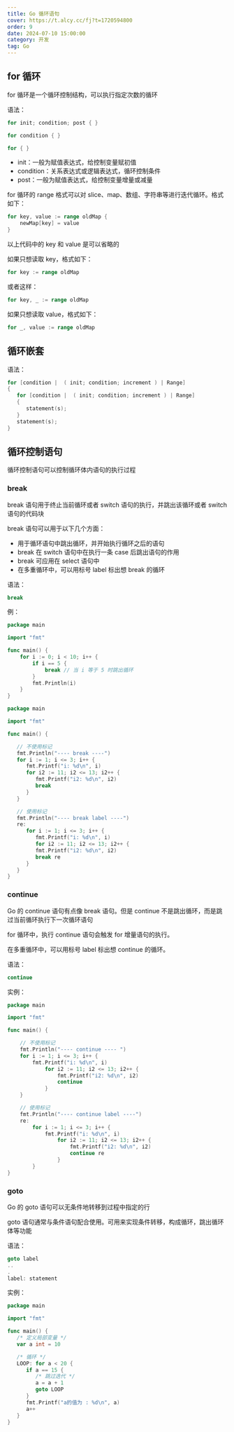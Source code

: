 ```yaml
---
title: Go 循环语句
cover: https://t.alcy.cc/fj?t=1720594800
order: 9
date: 2024-07-10 15:00:00
category: 开发
tag: Go
---
```


## for 循环

for 循环是一个循环控制结构，可以执行指定次数的循环

语法：

```Go
for init; condition; post { }
```

```Go
for condition { }
```

```Go
for { }
```

- init：一般为赋值表达式，给控制变量赋初值
- condition：关系表达式或逻辑表达式，循环控制条件
- post：一般为赋值表达式，给控制变量增量或减量

for 循环的 range 格式可以对 slice、map、数组、字符串等进行迭代循环。格式如下：

```Go
for key, value := range oldMap {
    newMap[key] = value
}
```

以上代码中的 key 和 value 是可以省略的

如果只想读取 key，格式如下：

```Go
for key := range oldMap
```

或者这样：

```Go
for key, _ := range oldMap
```

如果只想读取 value，格式如下：

```Go
for _, value := range oldMap
```

## 循环嵌套

语法：

```Go
for [condition |  ( init; condition; increment ) | Range]
{
   for [condition |  ( init; condition; increment ) | Range]
   {
      statement(s);
   }
   statement(s);
}
```

## 循环控制语句

循环控制语句可以控制循环体内语句的执行过程

### break

break 语句用于终止当前循环或者 switch 语句的执行，并跳出该循环或者 switch 语句的代码块

break 语句可以用于以下几个方面：

- 用于循环语句中跳出循环，并开始执行循环之后的语句
- break 在 switch 语句中在执行一条 case 后跳出语句的作用
- break 可应用在 select 语句中
- 在多重循环中，可以用标号 label 标出想 break 的循环

语法：

```Go
break
```

例：

```Go
package main

import "fmt"

func main() {
    for i := 0; i < 10; i++ {
        if i == 5 {
            break // 当 i 等于 5 时跳出循环
        }
        fmt.Println(i)
    }
}
```

```Go
package main

import "fmt"

func main() {

   // 不使用标记
   fmt.Println("---- break ----")
   for i := 1; i <= 3; i++ {
      fmt.Printf("i: %d\n", i)
      for i2 := 11; i2 <= 13; i2++ {
         fmt.Printf("i2: %d\n", i2)
         break
      }
   }

   // 使用标记
   fmt.Println("---- break label ----")
   re:
      for i := 1; i <= 3; i++ {
         fmt.Printf("i: %d\n", i)
         for i2 := 11; i2 <= 13; i2++ {
         fmt.Printf("i2: %d\n", i2)
         break re
      }
   }
}
```

### continue

Go 的 continue 语句有点像 break 语句。但是 continue 不是跳出循环，而是跳过当前循环执行下一次循环语句

for 循环中，执行 continue 语句会触发 for 增量语句的执行。

在多重循环中，可以用标号 label 标出想 continue 的循环。

语法：

```Go
continue
```

实例：

```Go
package main

import "fmt"

func main() {

    // 不使用标记
    fmt.Println("---- continue ---- ")
    for i := 1; i <= 3; i++ {
        fmt.Printf("i: %d\n", i)
            for i2 := 11; i2 <= 13; i2++ {
                fmt.Printf("i2: %d\n", i2)
                continue
            }
    }

    // 使用标记
    fmt.Println("---- continue label ----")
    re:
        for i := 1; i <= 3; i++ {
            fmt.Printf("i: %d\n", i)
                for i2 := 11; i2 <= 13; i2++ {
                    fmt.Printf("i2: %d\n", i2)
                    continue re
                }
        }
}
```

### goto

Go 的 goto 语句可以无条件地转移到过程中指定的行

goto 语句通常与条件语句配合使用。可用来实现条件转移，构成循环，跳出循环体等功能

语法：

```Go
goto label
..
.
label: statement
```

实例：

```Go
package main

import "fmt"

func main() {
   /* 定义局部变量 */
   var a int = 10

   /* 循环 */
   LOOP: for a < 20 {
      if a == 15 {
         /* 跳过迭代 */
         a = a + 1
         goto LOOP
      }
      fmt.Printf("a的值为 : %d\n", a)
      a++
   }
}
```
